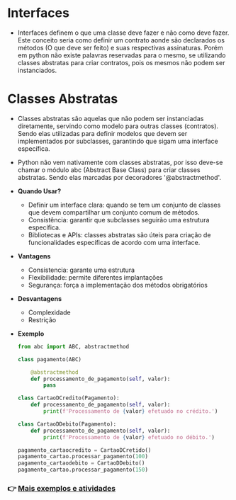 # Interfaces
- Interfaces definem o que uma classe deve fazer e não como deve fazer. Este conceito seria como definir um contrato aonde são declarados os métodos (O que deve ser feito) e suas respectivas assinaturas. Porém em python não existe palavras reservadas para o mesmo, se utilizando classes abstratas para criar contratos, pois os mesmos não podem ser instanciados.

# Classes Abstratas
- Classes abstratas são aquelas que não podem ser instanciadas diretamente, servindo como modelo para outras classes (contratos). Sendo elas utilizadas para definir modelos que devem ser implementados por subclasses, garantindo que sigam uma interface específica.
- Python não vem nativamente com classes abstratas, por isso deve-se chamar o módulo abc (Abstract Base Class) para criar classes abstratas. Sendo elas marcadas por decoradores '@abstractmethod'.

- **Quando Usar?**
    - Definir um interface clara: quando se tem um conjunto de classes que devem compartilhar um conjunto comum de métodos.
    - Consistência: garantir que subclasses seguirão uma estrutura específica.
    - Bibliotecas e APIs: classes abstratas são úteis para criação de funcionalidades específicas de acordo com uma interface.

- **Vantagens**
    - Consistencia: garante uma estrutura
    - Flexibilidade: permite diferentes implantações
    - Segurança: força a implementação dos métodos obrigatórios

- **Desvantagens**
    - Complexidade
    - Restrição

- **Exemplo**
    ```Python
    from abc import ABC, abstractmethod

    class pagamento(ABC)

        @abstractmethod
        def processamento_de_pagamento(self, valor):
            pass

    class CartaoDCredito(Pagamento):
        def processamento_de_pagamento(self, valor):
            print(f'Processamento de {valor} efetuado no crédito.')

    class CartaoDDebito(Pagamento):
        def processamento_de_pagamento(self, valor):
            print(f'Processamento de {valor} efetuado no débito.')

    pagamento_cartaocredito = CartaoDCretido()
    pagamento_cartao.processar_pagamento(100)
    pagamento_cartaodebito = CartaoDDebito()
    pagamento_cartao.processar_pagamento(150)
    ```

### 👉 [Mais exemplos e atividades](https://github.com/ThomasNicholas21/EstudoPython/tree/master/estudos/03_POO/classes_variaveis_metodos)

